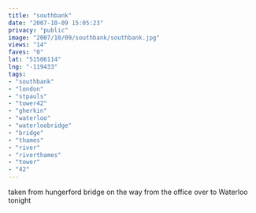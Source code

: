 ```yaml
---
title: "southbank"
date: "2007-10-09 15:05:23"
privacy: "public"
image: "2007/10/09/southbank/southbank.jpg"
views: "14"
faves: "0"
lat: "51506114"
lng: "-119433"
tags:
- "southbank"
- "london"
- "stpauls"
- "tower42"
- "gherkin"
- "waterloo"
- "waterloobridge"
- "bridge"
- "thames"
- "river"
- "riverthames"
- "tower"
- "42"
---
```

taken from hungerford bridge on the way from the office over to Waterloo tonight
